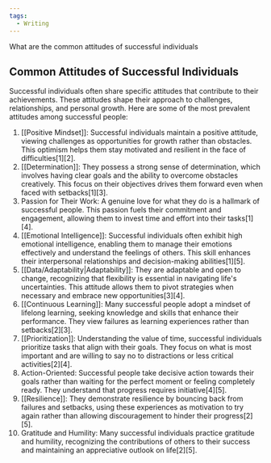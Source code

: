 ```yaml
---
tags:
  - Writing
---
```

What are the common attitudes of successful individuals

## Common Attitudes of Successful Individuals

Successful individuals often share specific attitudes that contribute to their achievements. These attitudes shape their approach to challenges, relationships, and personal growth. Here are some of the most prevalent attitudes among successful people:

1. [[Positive Mindset]]: Successful individuals maintain a positive attitude, viewing challenges as opportunities for growth rather than obstacles. This optimism helps them stay motivated and resilient in the face of difficulties[1][2].
2. [[Determination]]: They possess a strong sense of determination, which involves having clear goals and the ability to overcome obstacles creatively. This focus on their objectives drives them forward even when faced with setbacks[1][3].
3. Passion for Their Work: A genuine love for what they do is a hallmark of successful people. This passion fuels their commitment and engagement, allowing them to invest time and effort into their tasks[1][4].
4. [[Emotional Intelligence]]: Successful individuals often exhibit high emotional intelligence, enabling them to manage their emotions effectively and understand the feelings of others. This skill enhances their interpersonal relationships and decision-making abilities[1][5].
5. [[Data/Adaptability|Adaptability]]: They are adaptable and open to change, recognizing that flexibility is essential in navigating life's uncertainties. This attitude allows them to pivot strategies when necessary and embrace new opportunities[3][4].
6. [[Continuous Learning]]: Many successful people adopt a mindset of lifelong learning, seeking knowledge and skills that enhance their performance. They view failures as learning experiences rather than setbacks[2][3].
7. [[Prioritization]]: Understanding the value of time, successful individuals prioritize tasks that align with their goals. They focus on what is most important and are willing to say no to distractions or less critical activities[2][4].
8. Action-Oriented: Successful people take decisive action towards their goals rather than waiting for the perfect moment or feeling completely ready. They understand that progress requires initiative[4][5].
9. [[Resilience]]: They demonstrate resilience by bouncing back from failures and setbacks, using these experiences as motivation to try again rather than allowing discouragement to hinder their progress[2][5].
10. Gratitude and Humility: Many successful individuals practice gratitude and humility, recognizing the contributions of others to their success and maintaining an appreciative outlook on life[2][5].